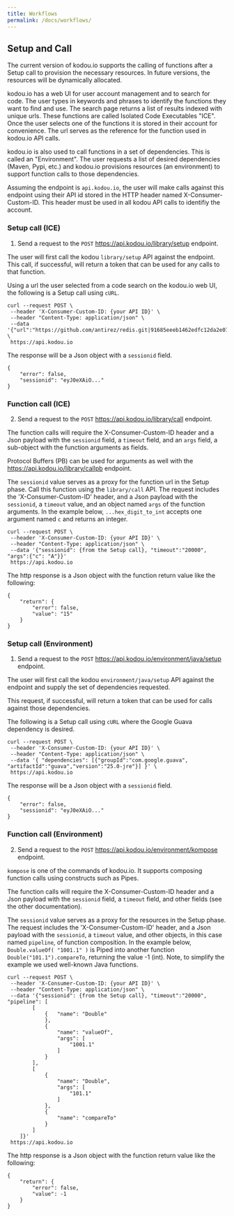 ```yaml
---
title: Workflows
permalink: /docs/workflows/
---
```


## Setup and Call

The current version of kodou.io supports the calling of functions after a Setup call to provision the necessary resources. In future versions, the resources will be dynamically allocated.

kodou.io has a web UI for user account management and to search for code. The user types in keywords and phrases to identify the functions they want to find and use. The search page returns a list of results indexed with unique urls. These functions are called Isolated Code Executables "ICE". Once the user selects one of the functions it is stored in their account for convenience. The url serves as the reference for the function used in kodou.io API calls. 

kodou.io is also used to call functions in a set of dependencies. This is called an "Environment". The user requests a list of desired dependencies (Maven, Pypi, etc.) and kodou.io provisions resources (an environment) to support function calls to those dependencies.

Assuming the endpoint is `api.kodou.io`, the user will make calls against this endpoint using their API id stored in the HTTP header named X-Consumer-Custom-ID. This header must be used in all kodou API calls to identifiy the account.

### Setup call (ICE)

1. Send a request to the `POST` https://api.kodou.io/library/setup endpoint.

The user will first call the kodou `library/setup` API against the endpoint. 
This call, if successful, will return a token that can be used for any calls to that function. 

Using a url the user selected from a code search on the kodou.io web UI, the following is a Setup call using `cURL`.

```
curl --request POST \
 --header 'X-Consumer-Custom-ID: {your API ID}' \
 --header "Content-Type: application/json" \
 --data '{"url":"https://github.com/antirez/redis.git|91685eeeb1462edfc12da2e079e76bdbeec0eddb|redis/src/sds.c|910|hex_digit_to_int"}' \
 https://api.kodou.io
```

The response will be a Json object with a `sessionid` field.
```
{
	"error": false,
    "sessionid": "eyJ0eXAiO..."
}
```

### Function call (ICE)

2. Send a request to the `POST` https://api.kodou.io/library/call endpoint.

The function calls will require the X-Consumer-Custom-ID header and a Json payload with the `sessionid` field, a `timeout` field, and an `args` field, a sub-object with the function arguments as fields. 

Protocol Buffers (PB) can be used for arguments as well with the https://api.kodou.io/library/callpb endpoint.

The `sessionid` value serves as a proxy for the function url in the Setup phase. Call this function using the `library/call` API. The request includes the 'X-Consumer-Custom-ID' header, and a Json payload with the `sessionid`, a `timeout` value, and an object named `args` of the function arguments. In the example below, `...hex_digit_to_int` accepts one argument named `c` and returns an integer.

```
curl --request POST \
 --header 'X-Consumer-Custom-ID: {your API ID}' \
 --header "Content-Type: application/json" \
 --data '{"sessionid": {from the Setup call}, "timeout":"20000", "args":{"c": "A"}}'
 https://api.kodou.io
```

The http response is a Json object with the function return value like the following:
```
{
    "return": {
    	"error": false,
        "value": "15"
    }
}
```

### Setup call (Environment)

1. Send a request to the `POST` https://api.kodou.io/environment/java/setup endpoint.

The user will first call the kodou `environment/java/setup` API against the endpoint and supply the set of dependencies requested.

This request, if successful, will return a token that can be used for calls against those dependencies. 

The following is a Setup call using `cURL` where the Google Guava dependency is desired.

```
curl --request POST \
 --header 'X-Consumer-Custom-ID: {your API ID}' \
 --header "Content-Type: application/json" \
 --data '{ "dependencies": [{"groupId":"com.google.guava", "artifactId":"guava","version":"25.0-jre"}] }' \
 https://api.kodou.io
```

The response will be a Json object with a `sessionid` field.
```
{
	"error": false,
    "sessionid": "eyJ0eXAiO..."
}
```

### Function call (Environment)

2. Send a request to the `POST` https://api.kodou.io/environment/kompose endpoint.

`kompose` is one of the commands of kodou.io. It supports composing function calls using constructs such as Pipes.

The function calls will require the X-Consumer-Custom-ID header and a Json payload with the `sessionid` field, a `timeout` field, and other fields (see the other documentation). 

The `sessionid` value serves as a proxy for the resources in the Setup phase. The request includes the 'X-Consumer-Custom-ID' header, and a Json payload with the `sessionid`, a `timeout` value, and other objects, in this case named `pipeline`, of function composition. In the example below, `Double.valueOf( "1001.1" )` is Piped into another function `Double("101.1").compareTo`, returning the value -1 (int). Note, to simplify the example we used well-known Java functions. 

```
curl --request POST \
 --header 'X-Consumer-Custom-ID: {your API ID}' \
 --header "Content-Type: application/json" \
 --data '{"sessionid": {from the Setup call}, "timeout":"20000", "pipeline": [
        [
            {	"name": "Double"
            },
            {
                "name": "valueOf",
                "args": [
                    "1001.1"
                ]
            }
        ],
        [
            {
            	"name": "Double",
            	"args": [
            		"101.1"
            	]
            },
            {
            	"name": "compareTo"
            }
        ]
    ]}'
 https://api.kodou.io
```

The http response is a Json object with the function return value like the following:
```
{
    "return": {
    	"error": false,
        "value": -1
    }
}
```

